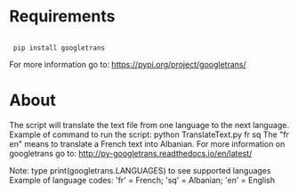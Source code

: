 # Requirements

<code>
 pip install googletrans
</code>

For more information go to: https://pypi.org/project/googletrans/

# About
The script will translate the text file from one language to the next language.
Example of command to run the script: python TranslateText.py fr sq
The "fr en" means to translate a French text into Albanian.
For more information on googletrans go to: http://py-googletrans.readthedocs.io/en/latest/

Note: type print(googletrans.LANGUAGES) to see supported languages
Example of language codes: 'fr' = French; 'sq' = Albanian; 'en' = English

